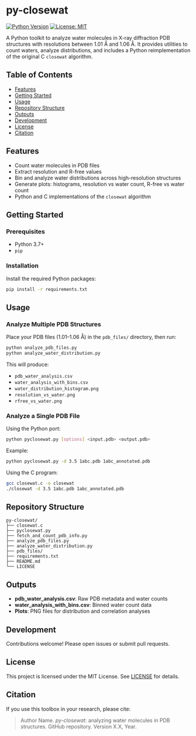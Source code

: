 # py-closewat

[![Python Version](https://img.shields.io/badge/python-3.7%2B-blue.svg)](https://www.python.org/)
[![License: MIT](https://img.shields.io/badge/License-MIT-yellow.svg)](LICENSE)

A Python toolkit to analyze water molecules in X-ray diffraction PDB structures with resolutions between 1.01 Å and 1.06 Å. It provides utilities to count waters, analyze distributions, and includes a Python reimplementation of the original C `closewat` algorithm.

## Table of Contents

- [Features](#features)
- [Getting Started](#getting-started)
- [Usage](#usage)
- [Repository Structure](#repository-structure)
- [Outputs](#outputs)
- [Development](#development)
- [License](#license)
- [Citation](#citation)

## Features

- Count water molecules in PDB files
- Extract resolution and R-free values
- Bin and analyze water distributions across high-resolution structures
- Generate plots: histograms, resolution vs water count, R-free vs water count
- Python and C implementations of the `closewat` algorithm

## Getting Started

### Prerequisites

- Python 3.7+
- `pip`

### Installation

Install the required Python packages:

```bash
pip install -r requirements.txt
```

## Usage

### Analyze Multiple PDB Structures

Place your PDB files (1.01–1.06 Å) in the `pdb_files/` directory, then run:

```bash
python analyze_pdb_files.py
python analyze_water_distribution.py
```

This will produce:
- `pdb_water_analysis.csv`
- `water_analysis_with_bins.csv`
- `water_distribution_histogram.png`
- `resolution_vs_water.png`
- `rfree_vs_water.png`

### Analyze a Single PDB File

Using the Python port:

```bash
python pyclosewat.py [options] <input.pdb> <output.pdb>
```

Example:

```bash
python pyclosewat.py -d 3.5 1abc.pdb 1abc_annotated.pdb
```

Using the C program:

```bash
gcc closewat.c -o closewat
./closewat -d 3.5 1abc.pdb 1abc_annotated.pdb
```

## Repository Structure

```
py-closewat/
├── closewat.c
├── pyclosewat.py
├── fetch_and_count_pdb_info.py
├── analyze_pdb_files.py
├── analyze_water_distribution.py
├── pdb_files/
├── requirements.txt
├── README.md
└── LICENSE
```

## Outputs

- **pdb_water_analysis.csv**: Raw PDB metadata and water counts
- **water_analysis_with_bins.csv**: Binned water count data
- **Plots**: PNG files for distribution and correlation analyses

## Development

Contributions welcome! Please open issues or submit pull requests.

## License

This project is licensed under the MIT License. See [LICENSE](LICENSE) for details.

## Citation

If you use this toolbox in your research, please cite:

> Author Name. _py-closewat_: analyzing water molecules in PDB structures. GitHub repository. Version X.X, Year.
